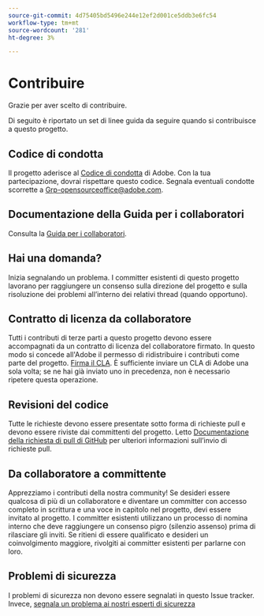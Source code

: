 ```yaml
---
source-git-commit: 4d75405bd5496e244e12ef2d001ce5ddb3e6fc54
workflow-type: tm+mt
source-wordcount: '281'
ht-degree: 3%

---
```

# Contribuire

Grazie per aver scelto di contribuire.

Di seguito è riportato un set di linee guida da seguire quando si contribuisce a questo progetto.

## Codice di condotta

Il progetto aderisce al [Codice di condotta](code-of-conduct.md) di Adobe. Con la tua partecipazione, dovrai rispettare questo codice. Segnala eventuali condotte scorrette a
[Grp-opensourceoffice@adobe.com](mailto:Grp-opensourceoffice@adobe.com).

## Documentazione della Guida per i collaboratori

Consulta la [Guida per i collaboratori](https://experienceleague.adobe.com/docs/contributor/contributor-guide/introduction.html).

## Hai una domanda?

Inizia segnalando un problema. I committer esistenti di questo progetto lavorano per raggiungere un consenso sulla direzione del progetto e sulla risoluzione dei problemi all’interno dei relativi thread (quando opportuno).

## Contratto di licenza da collaboratore

Tutti i contributi di terze parti a questo progetto devono essere accompagnati da un contratto di licenza del collaboratore firmato. In questo modo si concede all&#39;Adobe il permesso di ridistribuire i contributi come parte del progetto. [Firma il CLA](https://opensource.adobe.com/cla.html). È sufficiente inviare un CLA di Adobe una sola volta; se ne hai già inviato uno in precedenza, non è necessario ripetere questa operazione.

## Revisioni del codice

Tutte le richieste devono essere presentate sotto forma di richieste pull e devono essere riviste dai committenti del progetto. Letto [Documentazione della richiesta di pull di GitHub](https://docs.github.com/articles/about-pull-requests/)
per ulteriori informazioni sull’invio di richieste pull.

<!--
Lastly, please follow the [pull request template](PULL_REQUEST_TEMPLATE.md) when
submitting a pull request!
-->

## Da collaboratore a committente

Apprezziamo i contributi della nostra community! Se desideri essere qualcosa di più di un collaboratore e diventare un committer con accesso completo in scrittura e una voce in capitolo nel progetto, devi essere invitato al progetto. I committer esistenti utilizzano un processo di nomina interno che deve raggiungere un consenso pigro (silenzio assenso) prima di rilasciare gli inviti. Se ritieni di essere qualificato e desideri un coinvolgimento maggiore, rivolgiti ai committer esistenti per parlarne con loro.

## Problemi di sicurezza

I problemi di sicurezza non devono essere segnalati in questo Issue tracker. Invece, [segnala un problema ai nostri esperti di sicurezza](https://helpx.adobe.com/security/alertus.html)
